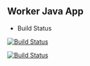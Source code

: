 ## Worker Java App

* Build Status

[![Build Status](https://e03b-105-168-251-33.eu.ngrok.io/buildStatus/icon?job=instavote%2Fworker-build)](https://e03b-105-168-251-33.eu.ngrok.io/job/instavote/job/worker-build/)

[![Build Status](https://e03b-105-168-251-33.eu.ngrok.io/buildStatus/icon?job=instavote%2Fworker-test&subject=UnitTesting)](https://e03b-105-168-251-33.eu.ngrok.io/job/instavote/job/worker-test/)

